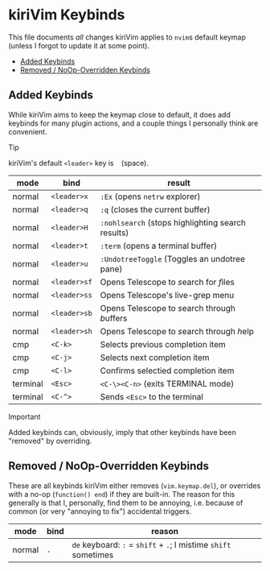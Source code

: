 # kiriVim Keybinds

This file documents *all* changes kiriVim applies to `nvim`s default keymap
(unless I forgot to update it at some point).


- [Added Keybinds](#added-keybinds)
- [Removed / NoOp-Overridden Keybinds](#removed---noop-overridden-keybinds)

## Added Keybinds

While kiriVim aims to keep the keymap close to default, it does add keybinds
for many plugin actions, and a couple things I personally think are convenient.

> [!TIP]
> kiriVim's default `<leader>` key is ` ` (space).

mode     | bind         | result
-------- | ------------ | ----------------------------------------------------
normal   | `<leader>x`  | `:Ex` (opens `netrw` explorer)
normal   | `<leader>q`  | `:q` (closes the current buffer)
normal   | `<leader>H`  | `:nohlsearch` (stops highlighting search results)
normal   | `<leader>t`  | `:term` (opens a terminal buffer)
normal   | `<leader>u`  | `:UndotreeToggle` (Toggles an undotree pane)
normal   | `<leader>sf` | Opens Telescope to *s*earch for *f*iles
normal   | `<leader>ss` | Opens Telescope's live-grep menu
normal   | `<leader>sb` | Opens Telescope to *s*earch through *b*uffers
normal   | `<leader>sh` | Opens Telescope to *s*earch through *h*elp
cmp      | `<C-k>`      | Selects previous completion item
cmp      | `<C-j>`      | Selects next completion item
cmp      | `<C-l>`      | Confirms selectied completion item
terminal | `<Esc>`      | `<C-\><C-n>` (exits TERMINAL mode)
terminal | `<C-^>`      | Sends `<Esc>` to the terminal

> [!IMPORTANT]
> Added keybinds can, obviously, imply that other keybinds have been "removed"
> by overriding.

## Removed / NoOp-Overridden Keybinds

These are all keybinds kiriVim either removes (`vim.keymap.del`), or overrides
with a no-op (`function() end`) if they are built-in. The reason for this
generally is that I, personally, find them to be annoying, i.e. because of
common (or very "annoying to fix") accidental triggers.

mode   | bind | reason
------ | ---- | ---------------------------------------------------------------
normal | `.`  | `de` keyboard: `:` = `shift` + `.`; I mistime `shift` sometimes
